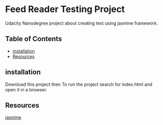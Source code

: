 # Feed Reader Testing Project
Udacity Nanodegree project about creating test using jasmine framework.

## Table of Contents
* [installation](#installation)
* [Resources](#Resources)
## installation
Download this project then
To run the project search for index.html and open it in a browser.

## Resources
[jasmine](https://jasmine.github.io/tutorials/your_first_suite.html)  

